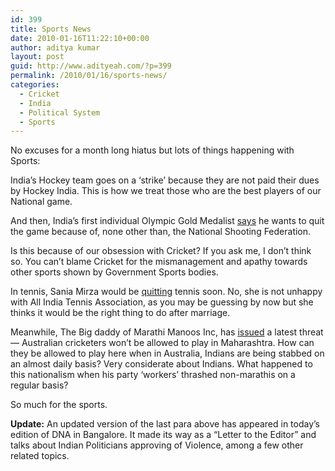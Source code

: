 ```yaml
---
id: 399
title: Sports News
date: 2010-01-16T11:22:10+00:00
author: aditya kumar
layout: post
guid: http://www.adityeah.com/?p=399
permalink: /2010/01/16/sports-news/
categories:
  - Cricket
  - India
  - Political System
  - Sports
---
```

No excuses for a month long hiatus but lots of things happening with Sports:

India&#8217;s Hockey team goes on a &#8216;strike&#8217; because they are not paid their dues by Hockey India. This is how we treat those who are the best players of our National game. 

And then, India&#8217;s first individual Olympic Gold Medalist [says](http://timesofindia.indiatimes.com/sports/more-sports/shooting/Angry-Abhinav-Bindra-wants-to-quit-shooting/articleshow/5451647.cms) he wants to quit the game because of, none other than, the National Shooting Federation.

Is this because of our obsession with Cricket? If you ask me, I don&#8217;t think so. You can&#8217;t blame Cricket for the mismanagement and apathy towards other sports shown by Government Sports bodies.

In tennis, Sania Mirza would be [quitting](http://www.hindustantimes.com/Sania-to-quit-tennis-after-marriage/H1-Article1-497350.aspx) tennis soon. No, she is not unhappy with All India Tennis Association, as you may be guessing by now but she thinks it would be the right thing to do after marriage.

Meanwhile, The Big daddy of Marathi Manoos Inc, has [issued](http://news.rediff.com/report/2010/jan/13/wont-allow-aus-team-to-play-in-maharashtra-says-thackeray.htm) a latest threat &#8212; Australian cricketers won&#8217;t be allowed to play in Maharashtra. How can they be allowed to play here when in Australia, Indians are being stabbed on an almost daily basis? Very considerate about Indians. What happened to this nationalism when his party &#8216;workers&#8217; thrashed non-marathis on a regular basis?

So much for the sports. 

**Update:** An updated version of the last para above has appeared in today&#8217;s edition of DNA in Bangalore. It made its way as a &#8220;Letter to the Editor&#8221; and talks about Indian Politicians approving of Violence, among a few other related topics.